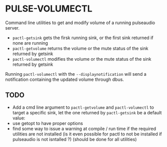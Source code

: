 # PULSE-VOLUMECTL

Command line utilities to get and modify volume of a running pulseaudio server. 

- `pactl-getsink` gets the firsk running sink, or the first sink returned if none are running
- `pactl-getvolume` returns the volume or the mute status of the sink returned by getsink
- `pactl-volumectl` modifies the volume or the mute status of the sink returned by getsink

Running `pactl-volumectl` with the `--displaynotification` will send a notification containing the updated volume through dbus.

## TODO

- Add a cmd line argument to `pactl-getvolume` and `pactl-volumectl` to target a specific sink, let the one returned by `pactl-getsink` be a default value:
- use getopt to have proper options
- find some way to issue a warning at compile / run time if the required utilities are not installed (is it even possible for pactl to not be installed if pulseaudio is not isntalled ?) (should be done for all utilities)



